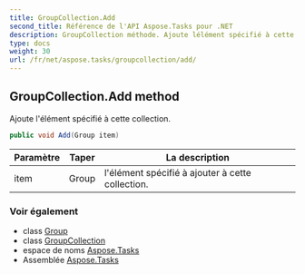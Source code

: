 ```yaml
---
title: GroupCollection.Add
second_title: Référence de l'API Aspose.Tasks pour .NET
description: GroupCollection méthode. Ajoute lélément spécifié à cette collection.
type: docs
weight: 30
url: /fr/net/aspose.tasks/groupcollection/add/
---
```

## GroupCollection.Add method

Ajoute l'élément spécifié à cette collection.

```csharp
public void Add(Group item)
```

| Paramètre | Taper | La description |
| --- | --- | --- |
| item | Group | l'élément spécifié à ajouter à cette collection. |

### Voir également

* class [Group](../../group/)
* class [GroupCollection](../)
* espace de noms [Aspose.Tasks](../../groupcollection/)
* Assemblée [Aspose.Tasks](../../../)


